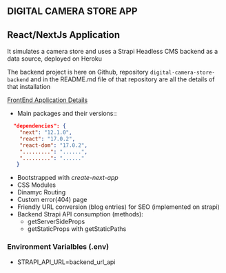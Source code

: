 ## DIGITAL CAMERA STORE APP

## React/NextJs Application

It simulates a camera store and uses a Strapi Headless CMS backend as a data source, deployed on Heroku

The backend project is here on Github, repository `digital-camera-store-backend` and in the README.md file of that repository are all the details of that installation


<u>FrontEnd Application Details</u>

* Main packages and their versions::
```json
  "dependencies": {
    "next": "12.1.0",
    "react": "17.0.2",
    "react-dom": "17.0.2",
    ".........": "......",
    ".........": "......"    
   }
```
* Bootstrapped with *create-next-app*
* CSS Modules
* Dinamyc Routing
* Custom error(404) page
* Friendly URL conversion (blog entries) for SEO (implemented on strapi)
* Backend Strapi API consumption (methods):
  * getServerSideProps
  * getStaticProps with getStaticPaths


### Environment Varialbles (.env)

* STRAPI_API_URL=backend_url_api


